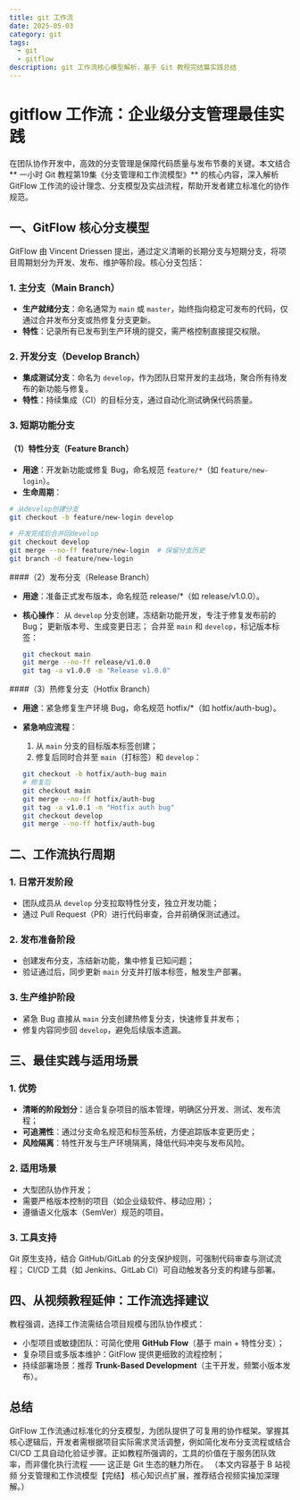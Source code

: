 ```yaml
---
title: git 工作流
date: 2025-05-03
category: git
tags:
  - git
  - gitflow
description: git 工作流核心模型解析，基于 Git 教程完结篇实践总结
---
```


# gitflow 工作流：企业级分支管理最佳实践

在团队协作开发中，高效的分支管理是保障代码质量与发布节奏的关键。本文结合 ** 一小时 Git 教程第19集《分支管理和工作流模型》** 的核心内容，深入解析 GitFlow 工作流的设计理念、分支模型及实战流程，帮助开发者建立标准化的协作规范。

## 一、GitFlow 核心分支模型

GitFlow 由 Vincent Driessen 提出，通过定义清晰的长期分支与短期分支，将项目周期划分为开发、发布、维护等阶段。核心分支包括：

### 1. 主分支（Main Branch）

- **生产就绪分支**：命名通常为 `main` 或 `master`，始终指向稳定可发布的代码，仅通过合并发布分支或热修复分支更新。
- **特性**：记录所有已发布到生产环境的提交，需严格控制直接提交权限。

### 2. 开发分支（Develop Branch）

- **集成测试分支**：命名为 `develop`，作为团队日常开发的主战场，聚合所有待发布的新功能与修复。
- **特性**：持续集成（CI）的目标分支，通过自动化测试确保代码质量。

### 3. 短期功能分支

#### （1）特性分支（Feature Branch）

- **用途**：开发新功能或修复 Bug，命名规范 `feature/*`（如 `feature/new-login`）。
- **生命周期**：

```bash
# 从develop创建分支
git checkout -b feature/new-login develop

# 开发完成后合并回develop
git checkout develop
git merge --no-ff feature/new-login  # 保留分支历史
git branch -d feature/new-login
```

####（2）发布分支（Release Branch）

- **用途**：准备正式发布版本，命名规范 release/\*（如 release/v1.0.0）。
- **核心操作**：
  从 `develop` 分支创建，冻结新功能开发，专注于修复发布前的 Bug；
  更新版本号、生成变更日志；
  合并至 `main` 和 `develop`，标记版本标签：

  ```bash
  git checkout main
  git merge --no-ff release/v1.0.0
  git tag -a v1.0.0 -m "Release v1.0.0"
  ```

####（3）热修复分支（Hotfix Branch）

- **用途**：紧急修复生产环境 Bug，命名规范 hotfix/\*（如 hotfix/auth-bug）。
- **紧急响应流程**：

  1. 从 `main` 分支的目标版本标签创建；
  2. 修复后同时合并至 `main`（打标签）和 `develop`：

  ```bash
  git checkout -b hotfix/auth-bug main
  # 修复后
  git checkout main
  git merge --no-ff hotfix/auth-bug
  git tag -a v1.0.1 -m "Hotfix auth bug"
  git checkout develop
  git merge --no-ff hotfix/auth-bug
  ```

## 二、工作流执行周期

### 1. 日常开发阶段

- 团队成员从 `develop` 分支拉取特性分支，独立开发功能；
- 通过 Pull Request（PR）进行代码审查，合并前确保测试通过。

### 2. 发布准备阶段

- 创建发布分支，冻结新功能，集中修复已知问题；
- 验证通过后，同步更新 `main` 分支并打版本标签，触发生产部署。

### 3. 生产维护阶段

- 紧急 Bug 直接从 `main` 分支创建热修复分支，快速修复并发布；
- 修复内容同步回 `develop`，避免后续版本遗漏。

## 三、最佳实践与适用场景

### 1. 优势

- **清晰的阶段划分**：适合复杂项目的版本管理，明确区分开发、测试、发布流程；
- **可追溯性**：通过分支命名规范和标签系统，方便追踪版本变更历史；
- **风险隔离**：特性开发与生产环境隔离，降低代码冲突与发布风险。

### 2. 适用场景

- 大型团队协作开发；
- 需要严格版本控制的项目（如企业级软件、移动应用）；
- 遵循语义化版本（SemVer）规范的项目。

### 3. 工具支持

Git 原生支持，结合 GitHub/GitLab 的分支保护规则，可强制代码审查与测试流程；
CI/CD 工具（如 Jenkins、GitLab CI）可自动触发各分支的构建与部署。

## 四、从视频教程延伸：工作流选择建议

教程强调，选择工作流需结合项目规模与团队协作模式：

- 小型项目或敏捷团队：可简化使用 **GitHub Flow**（基于 main + 特性分支）；
- 复杂项目或多版本维护：GitFlow 提供更细致的流程控制；
- 持续部署场景：推荐 **Trunk-Based Development**（主干开发，频繁小版本发布）。

## 总结

GitFlow 工作流通过标准化的分支模型，为团队提供了可复用的协作框架。掌握其核心逻辑后，开发者需根据项目实际需求灵活调整，例如简化发布分支流程或结合 CI/CD 工具自动化验证步骤。正如教程所强调的，工具的价值在于服务团队效率，而非僵化执行流程 —— 这正是 Git 生态的魅力所在。
（本文内容基于 B 站视频 分支管理和工作流模型【完结】 核心知识点扩展，推荐结合视频实操加深理解。）

```

```
